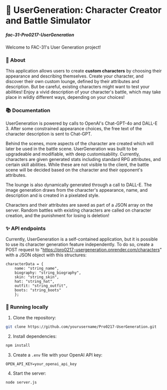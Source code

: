 # 🐢 UserGeneration: Character Creator and Battle Simulator
##### fac-31-Pro0217-UserGeneration

Welcome to FAC-31's User Generation project!

### 📝 About

This application allows users to create **custom characters** by choosing their appearance and describing themselves.
Create your character, and discover their own custom lounge, defined by their attributes and description.
But be careful, existing characters might want to test your abilities!
Enjoy a vivid description of your character's battle, which may take place in wildly different ways, depending on your choices!

### 📚 Documentation

UserGeneration is powered by calls to OpenAI's Chat-GPT-4o and DALL-E 3.
After some constrained appearance choices, the free text of the character description is sent to Chat-GPT.

Behind the scenes, more aspects of the character are created which will later be used in the battle scene.
UserGeneration was built to be upgradeable and modifiable, with deep customisability.
Currently, characters are given generated stats including standard RPG attributes, and certain skill abilities.
While these are not visible to the client, the battle scene will be decided based on the character and their opponent's attributes.

The lounge is also dynamically generated through a call to DALL-E.
The image generation draws from the character's appearance, name, and description and is created in a pixelated style.

Characters and their attributes are saved as part of a JSON array on the server.
Random battles with existing characters are called on character creation, and the punishment for losing is deletion!

### ✨ API endpoints

Currently, UserGeneration is a self-contained application, but it is possible to use its character generation feature independently.
To do so, create a POST request to "https://pro0217-usergeneration.onrender.com/characters" with a JSON object with this structures:

```
characterData = {
    name: "string_name",
    biography: "string_biography",
    skin: "string_skin",
    hat: "string_hat",
    outfit: "string_outfit",
    boots: "string_boots"
    };
```


### 🚀 Running locally

1. Clone the repository:
```bash
git clone https://github.com/yourusername/Pro0217-UserGeneration.git
```

2. Install dependencies:
```bash
npm install
```

3. Create a `.env` file with your OpenAI API key:
```env
OPEN_API_KEY=your_openai_api_key
```

4. Start the server:
```bash
node server.js
```
